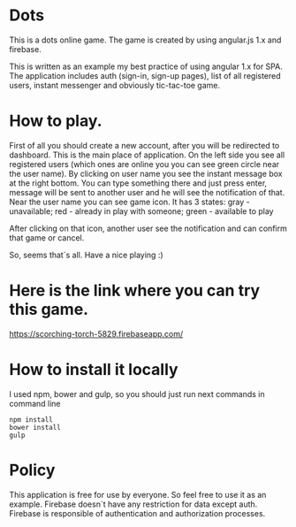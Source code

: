 # Dots
This is a dots online game. The game is created by using angular.js 1.x and firebase.

This is written as an example my best practice of using angular 1.x for SPA.
The application includes auth (sign-in, sign-up pages), list of all registered users, instant messenger and obviously tic-tac-toe game.


# How to play.
First of all you should create a new account, after you will be redirected to dashboard. This is the main place of application.
On the left side you see all registered users (which ones are online you you can see green circle near the user name).
By clicking on user name you see the instant message box at the right bottom. You can type something there and just press enter, message will be sent to another user and he will see the notification of that.
Near the user name you can see game icon. It has 3 states:
gray -unavailable;
red - already in play with someone;
green - available to play

After clicking on that icon, another user see the notification and can confirm that game or cancel.

So, seems that`s all. Have a nice playing :)

# Here is the link where you can try this game.
https://scorching-torch-5829.firebaseapp.com/

# How to install it locally

I used npm, bower and gulp, so you should just run next commands in command line

    npm install
    bower install
    gulp

# Policy

This application is free for use by everyone. So feel free to use it as an example.
Firebase doesn`t have any restriction for data except auth.
Firebase is responsible of authentication and authorization processes.
